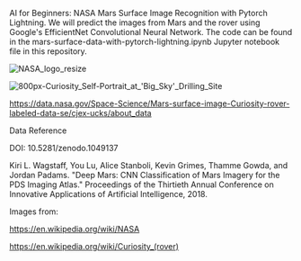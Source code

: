 AI for Beginners: NASA Mars Surface Image Recognition with Pytorch Lightning.  We will predict the images from Mars and the rover using Google's EfficientNet Convolutional Neural Network.  The code can be found in the mars-surface-data-with-pytorch-lightning.ipynb Jupyter notebook file in this repository.

![NASA_logo_resize](https://github.com/user-attachments/assets/a1816068-3667-414a-85ae-da1338bd47bb)

![800px-Curiosity_Self-Portrait_at_'Big_Sky'_Drilling_Site](https://github.com/user-attachments/assets/bbb9fdc1-5621-4b74-8faf-4862304b8324)

https://data.nasa.gov/Space-Science/Mars-surface-image-Curiosity-rover-labeled-data-se/cjex-ucks/about_data

Data Reference

DOI: 10.5281/zenodo.1049137

Kiri L. Wagstaff, You Lu, Alice Stanboli, Kevin Grimes, Thamme Gowda, and Jordan Padams. "Deep Mars: CNN Classification of Mars Imagery for the PDS Imaging Atlas." Proceedings of the Thirtieth Annual Conference on Innovative Applications of Artificial Intelligence, 2018.

Images from:

https://en.wikipedia.org/wiki/NASA

https://en.wikipedia.org/wiki/Curiosity_(rover)
